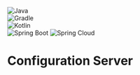 ![Java](https://img.shields.io/badge/Java_17-ED8B00?style=for-the-badge&logo=openjdk&logoColor=white)   
![Gradle](https://img.shields.io/badge/Gradle_8.13-02303A?style=for-the-badge&logo=Gradle&logoColor=white)   
![Kotlin](https://img.shields.io/badge/Kotlin_1.9.25-7F52FF?style=for-the-badge&logo=Kotlin&logoColor=white)  
![Spring Boot](https://img.shields.io/badge/spring_boot_3.4.4-6DB33F?style=for-the-badge&logo=springboot&logoColor=white)
![Spring Cloud](https://img.shields.io/badge/spring_cloud_4.2.1(2024.0.1)-6DB33F?style=for-the-badge&logo=springboot&logoColor=white)

# Configuration Server